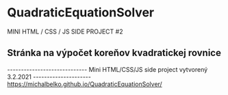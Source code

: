 # QuadraticEquationSolver
MINI HTML / CSS / JS  SIDE PROJECT #2
## Stránka na výpočet koreňov kvadratickej rovnice


----------------------------- Mini HTML/CSS/JS side project vytvorený 3.2.2021  ---------------------
                                                    https://michalbelko.github.io/QuadraticEquationSolver/

